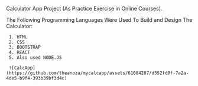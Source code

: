 Calculator App Project (As Practice Exercise in Online Courses).

The Following Programming Languages Were Used To Build and Design The Calculator:

     1. HTML
     2. CSS
     3. BOOTSTRAP
     4. REACT
     5. Also used NODE.JS

     ![CalcApp](https://github.com/theanoza/mycalcapp/assets/61084287/d552fd0f-7a2a-4de5-b9f4-393b39bf3d4c)
